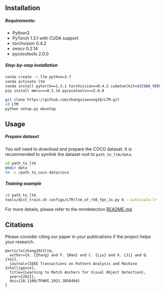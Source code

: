## Installation 

##### Requirements:
- Python3
- PyTorch 1.3.1 with CUDA support
- torchvision 0.4.2
- mmcv 0.2.14
- pycocotools 2.0.0


##### Step-by-step installation

```bash
conda create -n ltm python=3.7
conda activate ltm
conda install pytorch==1.3.1 torchvision==0.4.2 cudatoolkit=${CUDA_VERSION} -c pytorch
pip install mmcv===0.2.14 pycocotools===2.0.0

git clone https://github.com/zhangxiaosong18/LTM.git
cd LTM
python setup.py develop
```


## Usage
##### Prepare dataset
You will need to download and prepare the COCO dataset. It is recommended to symlink the dataset root to `path_to_ltm/data`.

```bash
cd path_to_ltm
mkdir data
ln -s /path_to_coco data/coco
```

##### Training example

```bash
cd path_to_ltm
tools/dist_train.sh configs/LTM/ltm_af_r50_fpn_1x.py 8 --autoscale-lr
```

For more details, please refer to the mmdetection [README.md](MMDET_README.md)


## Citations
Please consider citing our paper in your publications if the project helps your research.
```
@article{zhang2021ltm,
  author={X. {Zhang} and F. {Wan} and C. {Liu} and X. {Ji} and Q. {Ye}},
  journal={IEEE Transactions on Pattern Analysis and Machine Intelligence}, 
  title={Learning to Match Anchors for Visual Object Detection}, 
  year={2021},
  doi={10.1109/TPAMI.2021.3050494}
}
```
